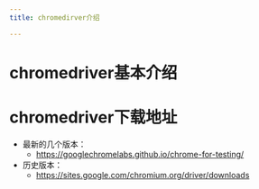 ```yaml
---
title: chromedirver介绍

---
```


# chromedriver基本介绍


# chromedriver下载地址

- 最新的几个版本：
    - https://googlechromelabs.github.io/chrome-for-testing/
- 历史版本：
    - https://sites.google.com/chromium.org/driver/downloads